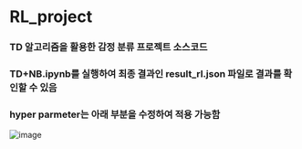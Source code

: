 # RL_project
### TD 알고리즘을 활용한 감정 분류 프로젝트 소스코드
### TD+NB.ipynb를 실행하여 최종 결과인 result_rl.json 파일로 결과를 확인할 수 있음
### hyper parmeter는 아래 부분을 수정하여 적용 가능함
![image](https://github.com/jeongheart/RL_project/assets/126234139/f43bfc7e-77dd-4351-9957-250af56da4ae)

